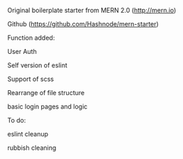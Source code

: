 Original boilerplate starter from MERN 2.0 (http://mern.io)

Github (https://github.com/Hashnode/mern-starter)

Function added:

User Auth

Self version of eslint

Support of scss

Rearrange of file structure

basic login pages and logic


To do:

eslint cleanup

rubbish cleaning
